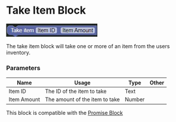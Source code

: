 # Take Item Block

![Take Item Block](../../images/quest/take_item.jpg)

The take item block will take one or more of an item from the users inventory. 

### Parameters

| Name        | Usage                                | Type  | Other |
|-------------|--------------------------------------|-------|-------|
| Item ID     | The ID of the item to take           | Text  |       |
| Item Amount | The amount of the item to take       | Number|       |

This block is compatible with the [Promise Block](promise)
